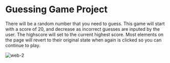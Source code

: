 # Guessing Game Project
There will be a random number that you need to guess.
This game will start with a score of 20, and decrease as incorrect guesses are inputed by the user. 
The highscore will set to the current highest score.
Most elements on the page will revert to their original state when again is clicked so you can continue to play.


![web-2](https://user-images.githubusercontent.com/90528783/186223977-8570e7a3-5dbd-4cbf-8a32-cf4824d2bfec.jpg)

